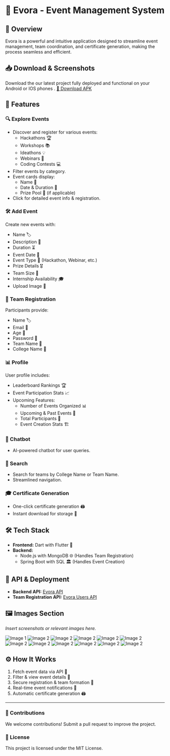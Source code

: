 # 🚀 Evora - Event Management System

## 📌 Overview
Evora is a powerful and intuitive application designed to streamline event management, team coordination, and certificate generation, making the process seamless and efficient.

## 📥 Download & Screenshots
Download the our latest project fully deployed and functional on your Android or IOS phones .
[📎 Download APK ](https://drive.google.com/drive/folders/1429qDuWnM35vW1WYXcEjmCug_uV7IwYW)

## 🎯 Features
### 🔍 Explore Events
- Discover and register for various events:
  - Hackathons 🏆
  - Workshops 📚
  - Ideathons 💡
  - Webinars 🎤
  - Coding Contests 💻
- Filter events by category.
- Event cards display:
  - Name 📝
  - Date & Duration 📅
  - Prize Pool 🎁 (if applicable)
- Click for detailed event info & registration.

### 🛠️ Add Event
Create new events with:
- Name 🏷️
- Description 📝
- Duration ⏳
- Event Date 📅
- Event Type 🔖 (Hackathon, Webinar, etc.)
- Prize Details 🎖️
- Team Size 👥
- Internship Availability 🎓
- Upload Image 📸

### 🏅 Team Registration
Participants provide:
- Name 🏷️
- Email 📧
- Age 🎂
- Password 🔐
- Team Name 👥
- College Name 🏫

### 📊 Profile
User profile includes:
- Leaderboard Rankings 🏆
- Event Participation Stats 📈
- Upcoming Features:
  - Number of Events Organized 📊
  - Upcoming & Past Events 📆
  - Total Participants 👥
  - Event Creation Stats 🏗️

### 🤖 Chatbot
- AI-powered chatbot for user queries.

### 🔎 Search
- Search for teams by College Name or Team Name.
- Streamlined navigation.

### 🎓 Certificate Generation
- One-click certificate generation 🖨️
- Instant download for storage 📂

## 🛠️ Tech Stack
- **Frontend:** Dart with Flutter 🎨
- **Backend:**
  - Node.js with MongoDB 🌐 (Handles Team Registration)
  - Spring Boot with SQL 🏛️ (Handles Event Creation)

## 🔗 API & Deployment
- **Backend API:** [Evora API](https://powerful-art-production.up.railway.app/events)
- **Team Registration API:** [Evora Users API](https://evora-production.up.railway.app/api/users)

## 🖼️ Images Section
_Insert screenshots or relevant images here._

![Image 1](images/image1.png)
![Image 2](images/image2.png)
![Image 2](images/image3.png)
![Image 2](images/image4.png)
![Image 2](images/image5.png)
![Image 2](images/image6.png)
![Image 2](images/image7.png)
![Image 2](images/image8.png)
![Image 2](images/image9.png)
![Image 2](images/image10.png)
![Image 2](images/image11.png)
![Image 2](images/image12.png)


## ⚙️ How It Works
1. Fetch event data via API 🔄
2. Filter & view event details 🎯
3. Secure registration & team formation 🔐
4. Real-time event notifications 📢
5. Automatic certificate generation 🖨️

---

### 🤝 Contributions
We welcome contributions! Submit a pull request to improve the project.

### 📝 License
This project is licensed under the MIT License.
